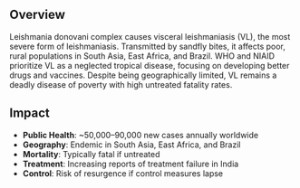 ## Overview

Leishmania donovani complex causes visceral leishmaniasis (VL), the most severe form of leishmaniasis. Transmitted by sandfly bites, it affects poor, rural populations in South Asia, East Africa, and Brazil. WHO and NIAID prioritize VL as a neglected tropical disease, focusing on developing better drugs and vaccines. Despite being geographically limited, VL remains a deadly disease of poverty with high untreated fatality rates.

## Impact

- **Public Health**: ~50,000–90,000 new cases annually worldwide
- **Geography**: Endemic in South Asia, East Africa, and Brazil
- **Mortality**: Typically fatal if untreated
- **Treatment**: Increasing reports of treatment failure in India
- **Control**: Risk of resurgence if control measures lapse
